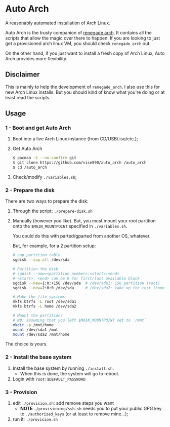 # Auto Arch

A reasonably automated installation of Arch Linux.

Auto Arch is the trusty companion of [renegade
arch](https://github.com/vise890/renegade_arch). It contains all the scripts that
allow the magic over there to happen. If you are looking to just get a provisioned arch
linux VM, you should check `renegade_arch` out.

On the other hand, if you just want to install a fresh copy of Arch Linux, Auto
Arch provides more flexibility.


## Disclaimer

This is mainly to help the development of `renegade_arch`. I also use this for
new Arch Linux installs. But you should kind of know what you're doing or at
least read the scripts.


## Usage

### 1 - Boot and get Auto Arch

1. Boot into a live Arch Linux instance (from CD/USB/.iso/etc.);

2. Get Auto Arch

   ```bash
   $ pacman -S --no-confirm git
   $ git clone https://github.com/vise890/auto_arch /auto_arch
   $ cd /auto_arch
   ```
3. Check/modify `./variables.sh`;


### 2 - Prepare the disk

There are two ways to prepare the disk:

1. Through the script: `./prepare-disk.sh`
2. Manually (however you like). But, you must mount your root partition onto
   the `$MAIN_MOUNTPOINT` specified in `./variables.sh`.

   You could do this with parted/gparted from another OS, whatever.

   But, for example, for a 2 partition setup:
   ```bash
   # zap partition table
   sgdisk --zap-all /dev/sda

   # Partition the disk
   # sgdisk --new=<partition_number>:<start>:<end>
   # <start>, <end> can be 0 for first/last available block
   sgdisk --new=1:0:+15G /dev/sda  # /dev/sda1: 15G partition (root)
   sgdisk --new=2:0:0 /dev/sda     # /dev/sda2: take up the rest (home)

   # Make the file systems
   mkfs.btrfs -L root /dev/sda1
   mkfs.btrfs -L home /dev/sda2

   # Mount the partitions
   # NB: assuming that you left $MAIN_MOUNTPOINT set to `/mnt`
   mkdir -p /mnt/home
   mount /dev/sda1 /mnt
   mount /dev/sda2 /mnt/home
   ```

The choice is yours.


### 2 - Install the base system

1. Install the base system by running `./install.sh`.
   - When this is done, the system will go to reboot.
2. Login with `root:$DEFAULT_PASSWORD`


### 3 - Provision

1. edit `./provision.sh`: add remove steps you want
   - **NOTE** `./provisioning/ssh.sh` needs you to put your public GPG key to
     `./authorized_keys` (or at least to remove mine...);
2. run it: `./provision.sh`

